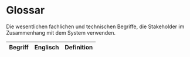 # Glossar

Die wesentlichen fachlichen und technischen Begriffe, die Stakeholder im
Zusammenhang mit dem System verwenden.

| Begriff | Englisch | Definition |
|----|----|----|
